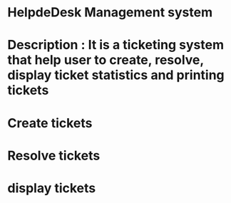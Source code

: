 # HelpdeDesk Management system
# Description : It is a ticketing system that help user to create, resolve, display ticket statistics and printing tickets
# Create tickets 
# Resolve tickets
# display tickets


